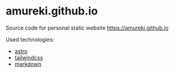 # amureki.github.io

Source code for personal static website https://amureki.github.io

Used technologies:
- [astro](https://astro.build/)
- [tailwindcss](https://tailwindcss.com/)
- [markdown](https://www.markdownguide.org/)
